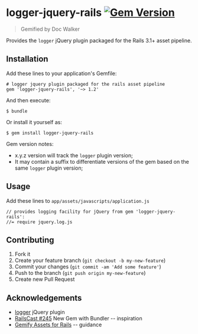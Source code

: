 # logger-jquery-rails [![Gem Version](https://badge.fury.io/rb/logger-jquery-rails.png)](http://badge.fury.io/rb/logger-jquery-rails)

> Gemified by Doc Walker

Provides the `logger` jQuery plugin packaged for the Rails 3.1+ asset pipeline.

## Installation

Add these lines to your application's Gemfile:

    # logger jquery plugin packaged for the rails asset pipeline
    gem 'logger-jquery-rails', '~> 1.2'

And then execute:

    $ bundle

Or install it yourself as:

    $ gem install logger-jquery-rails

Gem version notes:

  - x.y.z version will track the `logger` plugin version;
  - It may contain a suffix to differentiate versions of the gem based on the same `logger` plugin version;

## Usage

Add these lines to `app/assets/javascripts/application.js`

    // provides logging facility for jQuery from gem 'logger-jquery-rails':
    //= require jquery.log.js

## Contributing

1. Fork it
2. Create your feature branch (`git checkout -b my-new-feature`)
3. Commit your changes (`git commit -am 'Add some feature'`)
4. Push to the branch (`git push origin my-new-feature`)
5. Create new Pull Request

## Acknowledgements

- [logger](https://github.com/ApmeM/jquery-logger) jQuery plugin
- [RailsCast #245](http://railscasts.com/episodes/245-new-gem-with-bundler) New Gem with Bundler -- inspiration
- [Gemify Assets for Rails](http://prioritized.net/blog/gemify-assets-for-rails/) -- guidance